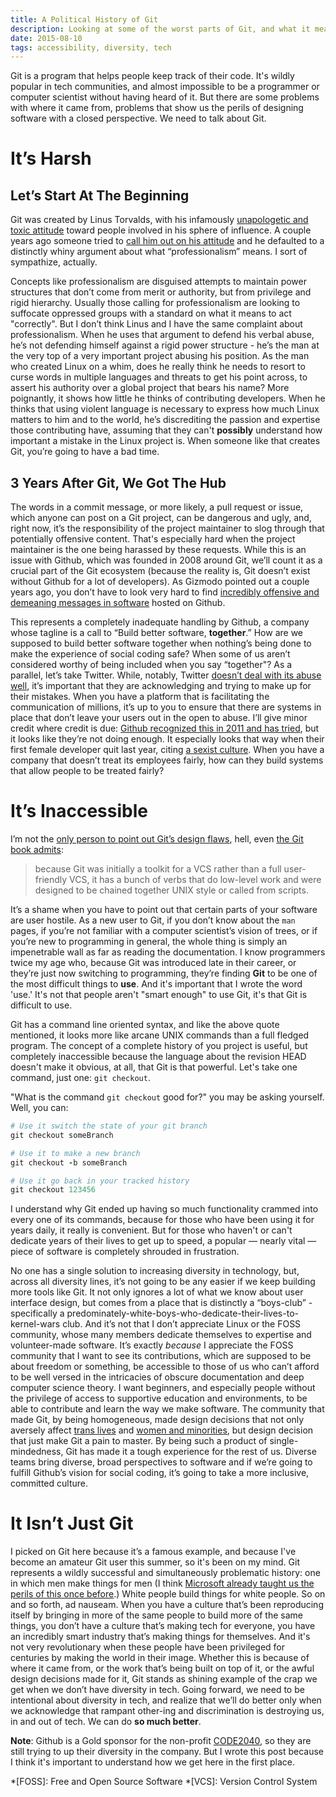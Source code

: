 ```yaml
---
title: A Political History of Git
description: Looking at some of the worst parts of Git, and what it means for accessibility and diversity.
date: 2015-08-10
tags: accessibility, diversity, tech
---
```


Git is a program that helps people keep track of their code. It's wildly
popular in tech communities, and almost impossible to be a programmer or
computer scientist without having heard of it. But there are some problems with
where it came from, problems that show us the perils of designing software with
a closed perspective. We need to talk about Git.

# It’s Harsh

## Let’s Start At The Beginning

Git was created by Linus Torvalds, with his infamously [unapologetic and toxic
attitude](http://www.wired.com/2012/11/linus-torvalds-isoc/) toward people
involved in his sphere of influence. A couple years ago someone tried to [call
him out on his
attitude](http://www.theregister.co.uk/2013/07/16/torvalds_potty_mouty_fight_back/)
and he defaulted to a distinctly whiny argument about what “professionalism”
means. I sort of sympathize, actually.

Concepts like professionalism are disguised attempts to maintain power
structures that don’t come from merit or authority, but from privilege and
rigid hierarchy. Usually those calling for professionalism are looking to
suffocate oppressed groups with a standard on what it means to act "correctly".
But I don’t think Linus and I have the same complaint about professionalism.
When he uses that argument to defend his verbal abuse, he’s not defending
himself against a rigid power structure - he’s the man at the very top of a
very important project abusing his position. As the man who created Linux on a
whim, does he really think he needs to resort to curse words in multiple
languages and threats to get his point across, to assert his authority over a
global project that bears his name? More poignantly, it shows how little he
thinks of contributing developers. When he thinks that using violent language
is necessary to express how much Linux matters to him and to the world, he’s
discrediting the passion and expertise those contributing have, assuming that
they can't **possibly** understand how important a mistake in the Linux project
is. When someone like that creates Git, you’re going to have a bad time.

## 3 Years After Git, We Got The Hub

The words in a commit message, or more likely, a pull request or issue, which
anyone can post on a Git project, can be dangerous and ugly, and, right now,
it’s the responsibility of the project maintainer to slog through that
potentially offensive content. That's especially hard when the project
maintainer is the one being harassed by these requests. While this is an issue
with Github, which was founded in 2008 around Git, we’ll count it as a crucial
part of the Git ecosystem (because the reality is, Git doesn’t exist without
Github for a lot of developers). As Gizmodo pointed out a couple years ago, you
don’t have to look very hard to find [incredibly offensive and demeaning
messages in software](http://gizmodo.com/5980842/there-is-blatant-racist-and-sexist-language-in-github-code)
hosted on Github.

This represents a completely inadequate handling by Github, a company whose
tagline is a call to “Build better software, **together**.” How are we supposed
to build better software together when nothing’s being done to make the
experience of social coding safe? When some of us aren’t considered worthy of
being included when you say “together"? As a parallel, let’s take Twitter.
While, notably, Twitter [doesn’t deal with its abuse
well](https://nakedsecurity.sophos.com/2015/02/06/twitter-ceo-admits-we-suck-at-dealing-with-abuse-and-trolls/),
it’s important that they are acknowledging and trying to make up for their
mistakes. When you have a platform that is facilitating the communication of
millions, it’s up to you to ensure that there are systems in place that don’t
leave your users out in the open to abuse. I’ll give minor credit where credit
is due: [Github recognized this in 2011 and has
tried](https://github.com/blog/862-block-the-bullies), but it looks like
they’re not doing enough. It especially looks that way when their first female
developer quit last year, citing [a sexist
culture](http://www.dailydot.com/technology/julie-ann-horvath-quits-github-sexism-harassment/).
When you have a company that doesn’t treat its employees fairly, how can they
build systems that allow people to be treated fairly?

# It’s Inaccessible

I’m not the [only person to point out Git’s design
flaws](http://stevebennett.me/2012/02/24/10-things-i-hate-about-git/), hell,
even [the Git book
admits](https://git-scm.com/book/en/v1/Git-Internals-Plumbing-and-Porcelain):

>because Git was initially a toolkit for a VCS rather than a full user-friendly
VCS, it has a bunch of verbs that do low-level work and were designed to be
chained together UNIX style or called from scripts.

It’s a shame when you have to point out that certain parts of your software are
user hostile. As a new user to Git, if you don’t know about the `man` pages, if
you’re not familiar with a computer scientist’s vision of trees, or if you’re
new to programming in general, the whole thing is simply an impenetrable wall
as far as reading the documentation. I know programmers twice my age who,
because Git was introduced late in their career, or they’re just now switching
to programming, they’re finding **Git** to be one of the most difficult things
to **use**. And it's important that I wrote the word 'use.' It's not that people
aren't "smart enough" to use Git, it's that Git is difficult to use.

Git has a command line oriented syntax, and like the above quote mentioned, it
looks more like arcane UNIX commands than a full fledged program. The concept
of a complete history of you project is useful, but completely inaccessible
because the language about the revision HEAD doesn't make it obvious, at all,
that Git is that powerful. Let's take one command, just one: `git checkout`.

"What is the command `git checkout` good for?" you may be asking yourself.
Well, you can:

~~~ ruby
# Use it switch the state of your git branch
git checkout someBranch

# Use it to make a new branch
git checkout -b someBranch

# Use it go back in your tracked history
git checkout 123456
~~~

I understand why Git ended up having so much functionality crammed into every
one of its commands, because for those who have been using it for years daily,
it really is convenient. But for those who haven't or can't dedicate years of
their lives to get up to speed, a popular — nearly vital — piece of software is
completely shrouded in frustration.

No one has a single solution to increasing diversity in technology, but, across
all diversity lines, it’s not going to be any easier if we keep building more
tools like Git.  It not only ignores a lot of what we know about user interface
design, but comes from a place that is distinctly a “boys-club” - specifically
a predominately-white-boys-who-dedicate-their-lives-to-kernel-wars club. And
it’s not that I don’t appreciate Linux or the FOSS community, whose many
members dedicate themselves to expertise and volunteer-made software. It’s
exactly _because_ I appreciate the FOSS community that I want to see its
contributions, which are supposed to be about freedom or something, be
accessible to those of us who can’t afford to be well versed in the intricacies
of obscure documentation and deep computer science theory. I want beginners,
and especially people without the privilege of access to supportive education
and environments, to be able to contribute and learn the way we make software.
The community that made Git, by being homogeneous, made design decisions that
not only aversely affect [trans
lives](http://geekfeminism.org/2012/09/29/quick-hit-how-git-shows-the-patriarchal-nature-of-the-software-industry/)
and [women and
minorities](http://gizmodo.com/5980842/there-is-blatant-racist-and-sexist-language-in-github-code),
but design decision that just make Git a pain to master. By being such a
product of single-mindedness, Git has made it a tough experience for the rest
of us. Diverse teams bring diverse, broad perspectives to software and if we’re
going to fulfill Github’s vision for social coding, it’s going to take a more
inclusive, committed culture.

# It Isn’t Just Git

I picked on Git here because it’s a famous example, and because I've become an
amateur Git user this summer, so it's been on my mind. Git represents a wildly
successful and simultaneously problematic history: one in which men make things
for men (I think [Microsoft already taught us the perils of this once
before](http://www.theatlantic.com/technology/archive/2015/06/clippy-the-microsoft-office-assistant-is-the-patriarchys-fault/396653/).)
White people build things for white people. So on and so forth, ad nauseam.
When you have a culture that’s been reproducing itself by bringing in more of
the same people to build more of the same things, you don’t have a culture
that’s making tech for everyone, you have an incredibly smart industry that’s
making things for themselves. And it's not very revolutionary when these people
have been privileged for centuries by making the world in their image.  Whether
this is because of where it came from, or the work that’s being built on top of
it, or the awful design decisions made for it, Git stands as shining example of
the crap we get when we don’t have diversity in tech. Going forward, we need to
be intentional about diversity in tech, and realize that we’ll do better only
when we acknowledge that rampant other-ing and discrimination is destroying us,
in and out of tech. We can do **so much better**.

**Note**: Github is a Gold sponsor for the non-profit
[CODE2040](http://www.code2040.org/mission/), so they are still trying to up
their diversity in the company. But I wrote this post because I think it's
important to understand how we get here in the first place.

*[FOSS]: Free and Open Source
Software *[VCS]: Version Control System
